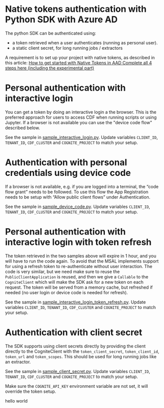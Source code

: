 # Native tokens authentication with Python SDK with Azure AD

The python SDK can be authenticated using:
* a token retrieved when a user authenticates (running as personal user). 
* a static client secret, for long running jobs / extractors

A requirement is to set up your project with native tokens, as described in this article: [How to get started with Native Tokens in AAD Complete all 4 steps here (including the experimental part)](https://cognitedata.atlassian.net/wiki/spaces/AUTH/pages/1955397887/How+to+get+started+with+Native+Tokens+in+AAD)


# Personal authentication with interactive login
You can get a token by doing an interactive login a the browser. This is the preferred approach for users to access CDF when running scripts or using Jupyter. If a browser is not available you can use the "device code flow" described below.

See the sample in [sample_interactive_login.py](sample_interactive_login.py). Update variables `CLIENT_ID`, `TENANT_ID`, `CDF_CLUSTER` and `COGNITE_PROJECT` to match your setup.

# Authentication with personal credentials using device code

If a browser is not available, e.g. if you are logged into a terminal, the “code flow grant” needs to be followed. To use this flow the App Registration needs to be setup with “Allow public client flows” under Authentication.

See the sample in [sample_device_code.py](sample_device_code.py). Update variables `CLIENT_ID`, `TENANT_ID`, `CDF_CLUSTER` and `COGNITE_PROJECT` to match your setup.

# Personal authentication with interactive login with token refresh

The token retrieved in the two samples above will expire in 1 hour, and you will have to run the code again. To avoid that the MSAL implements support for using a refresh token to re-authenticate without user interaction.
The code is very similar, but we need make sure to reuse the `PublicClientApplication` is reused, and then we give a `Callable` to the `CogniteClient` which will make the SDK ask for a new token on each request. The token will be served from a memory cache, but refreshed if needed (no user login or device code is needed for refresh).

See the sample in [sample_interactive_login_token_refresh.py](sample_interactive_login_token_refresh.py). Update variables `CLIENT_ID`, `TENANT_ID`, `CDF_CLUSTER` and `COGNITE_PROJECT` to match your setup.

# Authentication with client secret

The SDK supports using client secrets directly by providing the client directly to the CogniteClient with the `token_client_secret`, `token_client_id`, `token_url` and  `token_scopes`. This should be used for long running jobs like an extractor.

See the sample in [sample_client_secret.py](sample_client_secret.py). Update variables `CLIENT_ID`, `TENANT_ID`, `CDF_CLUSTER` and `COGNITE_PROJECT` to match your setup.

Make sure the `COGNITE_API_KEY` environment variable are not set, it will override the token setup.
 
hello world
